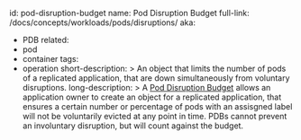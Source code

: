 id: pod-disruption-budget
name: Pod Disruption Budget
full-link: /docs/concepts/workloads/pods/disruptions/
aka:
 - PDB
related:
 - pod
 - container
tags:
 - operation
short-description: >
 An object that limits the number of pods of a replicated application, that are down simultaneously from voluntary disruptions.
long-description: >
 A [Pod Disruption Budget](https://kubernetes.io/docs/concepts/configuration/pod-priority-preemption/#pod-priority) allows an application owner to create an object for a replicated application, that ensures a certain number or percentage of pods with an  assisgned label will not be voluntarily evicted at any point in time. PDBs cannot prevent an involuntary disruption, but will count against the budget.
 

